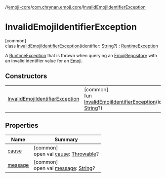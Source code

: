 //[emoji-core](../../../index.md)/[com.chrynan.emoji.core](../index.md)/[InvalidEmojiIdentifierException](index.md)

# InvalidEmojiIdentifierException

[common]\
class [InvalidEmojiIdentifierException](index.md)(identifier: [String](https://kotlinlang.org/api/latest/jvm/stdlib/kotlin/-string/index.html)?) : [RuntimeException](https://kotlinlang.org/api/latest/jvm/stdlib/kotlin/-runtime-exception/index.html)

A [RuntimeException](https://kotlinlang.org/api/latest/jvm/stdlib/kotlin/-runtime-exception/index.html) that is thrown when querying an [EmojiRepository](../-emoji-repository/index.md) with an invalid identifier value for an [Emoji](../-emoji/index.md).

## Constructors

| | |
|---|---|
| [InvalidEmojiIdentifierException](-invalid-emoji-identifier-exception.md) | [common]<br>fun [InvalidEmojiIdentifierException](-invalid-emoji-identifier-exception.md)(identifier: [String](https://kotlinlang.org/api/latest/jvm/stdlib/kotlin/-string/index.html)?) |

## Properties

| Name | Summary |
|---|---|
| [cause](index.md#-654012527%2FProperties%2F-917650624) | [common]<br>open val [cause](index.md#-654012527%2FProperties%2F-917650624): [Throwable](https://kotlinlang.org/api/latest/jvm/stdlib/kotlin/-throwable/index.html)? |
| [message](index.md#1824300659%2FProperties%2F-917650624) | [common]<br>open val [message](index.md#1824300659%2FProperties%2F-917650624): [String](https://kotlinlang.org/api/latest/jvm/stdlib/kotlin/-string/index.html)? |
